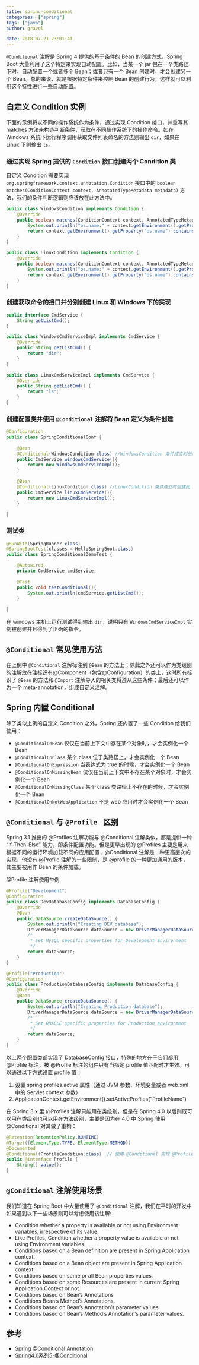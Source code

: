 ```yaml
---
title: spring-conditional
categories: ["spring"]
tags: ["java"]
author: gravel

date: 2018-07-21 23:01:41 
---
```



`@Conditional` 注解是 Spring 4 提供的基于条件的 Bean 的创建方式，Spring Boot 大量利用了这个特定来实现自动配置。比如，当某一个 jar 包在一个类路径下时，自动配置一个或者多个 Bean；或者只有一个 Bean 创建时，才会创建另一个 Bean。总的来说，就是根据特定条件来控制 Bean 的创建行为，这样就可以利用这个特性进行一些自动配置。

<!-- more -->

## 自定义 Condition 实例

下面的示例将以不同的操作系统作为条件，通过实现 Condition 接口，并重写其 matches 方法来构造判断条件，获取在不同操作系统下的操作命令。如在 Windows 系统下运行程序调用获取文件列表命名的方法则输出 `dir`，如果在 Linux 下则输出 `ls`。

### 通过实现 Spring 提供的 `Condition` 接口创建两个 Condition 类

自定义 Condition 需要实现 `org.springframework.context.annotation.Condition` 接口中的 `boolean matches(ConditionContext context, AnnotatedTypeMetadata metadata)` 方法，我们的条件判断逻辑则应该放在此方法中。

```java
public class WindowsCondition implements Condition {
	@Override
	public boolean matches(ConditionContext context, AnnotatedTypeMetadata metadata) {
		System.out.println("os.name:" + context.getEnvironment().getProperty("os.name"));
		return context.getEnvironment().getProperty("os.name").contains("Windows");
	}
}

public class LinuxCondition implements Condition {
	@Override
	public boolean matches(ConditionContext context, AnnotatedTypeMetadata metadata) {
		System.out.println("os.name:" + context.getEnvironment().getProperty("os.name"));
		return context.getEnvironment().getProperty("os.name").contains("Linux");
	}
}
```

### 创建获取命令的接口并分别创建  Linux 和 Windows 下的实现

```java
public interface CmdService {
	String getListCmd();	
}

public class WindowsCmdServiceImpl implements CmdService {
	@Override
	public String getListCmd() {
		return "dir";
	}
}

public class LinuxCmdServiceImpl implements CmdService {
	@Override
	public String getListCmd() {
		return "ls";
	}
}
```

### 创建配置类并使用 `@Conditional` 注解将 Bean 定义为条件创建

```java
@Configuration
public class SpringConditionalConf {
	
	@Bean
	@Conditional(WindowsCondition.class) //WindowsCondition 条件成立时创建此 Bean
	public CmdService windowsCmdService(){
		return new WindowsCmdServiceImpl();
	}
	
	@Bean
	@Conditional(LinuxCondition.class) //LinuxCondition 条件成立时创建此 Bean
	public CmdService linuxCmdService(){
		return new LinuxCmdServiceImpl();
	}
	
}
```

### 测试类

```java
@RunWith(SpringRunner.class)
@SpringBootTest(classes = HelloSpringBoot.class)
public class SpringConditionalDemoTest {

	@Autowired
	private CmdService cmdService;
	
	@Test
	public void testConditional(){
		System.out.println(cmdService.getListCmd());
	}
	
}
```

在 windows 主机上运行测试得到输出 `dir`，说明只有 `WindowsCmdServiceImpl` 实例被创建并且得到了正确的指令。


## `@Conditional` 常见使用方法

在上例中 `@Conditional` 注解标注到 `@Bean` 的方法上；除此之外还可以作为类级别的注解放在注标识有@Component（包含@Configuration）的类上，这时所有标识了 `@Bean` 的方法和 `@Import` 注解导入的相关类将遵从这些条件；最后还可以作为一个 meta-annotation，组成自定义注解。

## Spring 内置 Conditional

除了类似上例的自定义 Condition 之外，Spring 还内置了一些 Condition 给我们使用：

- `@ConditionalOnBean` 仅仅在当前上下文中存在某个对象时，才会实例化一个 Bean
- `@ConditionalOnClass` 某个 class 位于类路径上，才会实例化一个 Bean
- `@ConditionalOnExpression` 当表达式为 true 的时候，才会实例化一个 Bean
- `@ConditionalOnMissingBean` 仅仅在当前上下文中不存在某个对象时，才会实例化一个 Bean
- `@ConditionalOnMissingClass` 某个 class 类路径上不存在的时候，才会实例化一个 Bean
- `@ConditionalOnNotWebApplication` 不是 web 应用时才会实例化一个 Bean

## `@Conditional` 与 `@Profile ` 区别

Spring 3.1 推出的 @Profiles 注解功能与 @Conditional 注解类似，都是提供一种 “If-Then-Else” 能力，即条件配置功能。但是更早出现的 @Profiles 主要是用来根据不同的运行环境加载不同的应用配置；@Conditional 注解是一种更高层次的实现，他没有 @Profile 注解的一些限制，是 @profile 的一种更加通用的版本，其主要被用作 Bean 的条件加载。

@Profile 注解使用举例

```java
@Profile("Development")
@Configuration
public class DevDatabaseConfig implements DatabaseConfig {
    @Override
    @Bean
    public DataSource createDataSource() {
        System.out.println("Creating DEV database");
        DriverManagerDataSource dataSource = new DriverManagerDataSource();
        /*
         * Set MySQL specific properties for Development Environment
         */
        return dataSource;
    }
}

@Profile("Production")
@Configuration
public class ProductionDatabaseConfig implements DatabaseConfig {
    @Override
    @Bean
    public DataSource createDataSource() {
        System.out.println("Creating Production database");
        DriverManagerDataSource dataSource = new DriverManagerDataSource();
        /*
         * Set ORACLE specific properties for Production environment
         */
        return dataSource;
    }
}
```

以上两个配置类都实现了 DatabaseConfig 接口，特殊的地方在于它们都用 @Profile 标注，被 @Profile 标注的组件只有当指定 profile 值匹配时才生效。可以通过以下方式设置 profile 值：

1. 设置 spring.profiles.active 属性（通过 JVM 参数、环境变量或者 web.xml 中的 Servlet context 参数）
2. ApplicationContext.getEnvironment().setActiveProfiles(“ProfileName”)

在 Spring 3.x 里 @Profiles 注解只能用在类级别，但是在 Spring 4.0 以后则既可以用在类级别也可以用在方法级别，主要是因为在 4.0 中 Spring 使用 @Conditional 对其做了重构：

```java
@Retention(RetentionPolicy.RUNTIME)
@Target({ElementType.TYPE, ElementType.METHOD})
@Documented
@Conditional(ProfileCondition.class)  // 使用 @Conditional 实现 @Profile
public @interface Profile {
	String[] value();
}
```


## `@Conditional` 注解使用场景

我们知道在 Spring Boot 中大量使用了 `@Conditional` 注解，我们在平时的开发中如果遇到以下一些场景则可以考虑使用该注解:

- Condition whether a property is available or not using Environment variables, irrespective of its value.
- Like Profiles, Condition whether a property value is available or not using Environment variables.
- Conditions based on a Bean definition are present in Spring Application context.
- Conditions based on a Bean object are present in Spring Application context.
- Conditions based on some or all Bean properties values.
- Conditions based on some Resources are present in current Spring Application Context or not.
- Conditions based on Bean’s Annotations
- Conditions Bean’s Method’s Annotations.
- Conditions based on Bean’s Annotation’s parameter values
- Conditions based on  Bean’s Method’s Annotation’s parameter values.

## 参考

- [Spring @Conditional Annotation](https://javapapers.com/spring/spring-conditional-annotation/)
- [Spring4.0系列5-@Conditional](http://wiselyman.iteye.com/blog/2002449)

